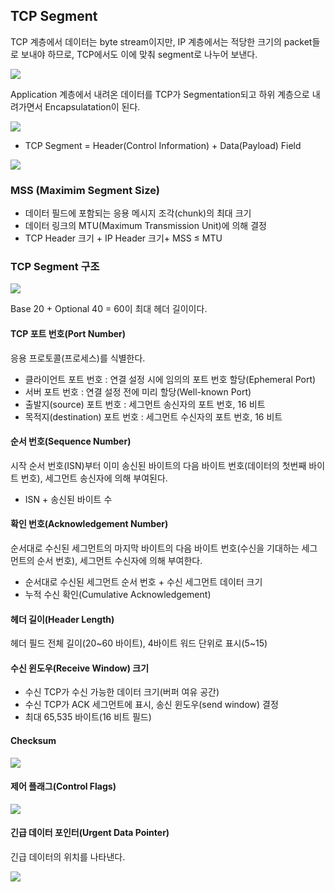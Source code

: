 ## TCP Segment
TCP 계층에서 데이터는 byte stream이지만, IP 계층에서는 적당한 크기의 packet들로 보내야 하므로, TCP에서도 이에 맞춰 segment로 나누어 보낸다.

![](https://velog.velcdn.com/images/chocochip/post/efbd2372-ad8b-496f-b8ec-b19930d2a9af/image.png)

Application 계층에서 내려온 데이터를 TCP가 Segmentation되고 하위 계층으로 내려가면서 Encapsulatation이 된다.

![](https://velog.velcdn.com/images/chocochip/post/6ee3332b-2e10-488a-9751-7bf4c124d0ba/image.png)

- TCP Segment = Header(Control Information) + Data(Payload) Field

![](https://velog.velcdn.com/images/chocochip/post/e8ec4800-a97a-426e-9cd3-46e25429fe56/image.png)

### MSS (Maximim Segment Size)

- 데이터 필드에 포함되는 응용 메시지 조각(chunk)의 최대 크기
- 데이터 링크의 MTU(Maximum Transmission Unit)에 의해 결정
- TCP Header 크기 + IP Header 크기+ MSS ≤ MTU

### TCP Segment 구조
![](https://velog.velcdn.com/images/chocochip/post/94d7848a-23b6-4197-9ff5-dd88d3f46dac/image.png)

Base 20 + Optional 40 = 60이 최대 헤더 길이이다.

#### TCP 포트 번호(Port Number)
응용 프로토콜(프로세스)를 식별한다.

- 클라이언트 포트 번호 : 연결 설정 시에 임의의 포트 번호 할당(Ephemeral Port)
- 서버 포트 번호 : 연결 설정 전에 미리 할당(Well-known Port)
- 출발지(source) 포트 번호 : 세그먼트 송신자의 포트 번호, 16 비트
- 목적지(destination) 포트 번호 : 세그먼트 수신자의 포트 번호, 16 비트



#### 순서 번호(Sequence Number)
시작 순서 번호(ISN)부터 이미 송신된 바이트의 다음 바이트 번호(데이터의 첫번째 바이트 번호), 세그먼트 송신자에 의해 부여된다.

- ISN + 송신된 바이트 수


#### 확인 번호(Acknowledgement Number)
순서대로 수신된 세그먼트의 마지막 바이트의 다음 바이트 번호(수신을 기대하는 세그먼트의 순서 번호), 세그먼트 수신자에 의해 부여한다.

- 순서대로 수신된 세그먼트 순서 번호 + 수신 세그먼트 데이터 크기
- 누적 수신 확인(Cumulative Acknowledgement)

#### 헤더 길이(Header Length)
헤더 필드 전체 길이(20~60 바이트), 4바이트 워드 단위로 표시(5~15)

#### 수신 윈도우(Receive Window) 크기
- 수신 TCP가 수신 가능한 데이터 크기(버퍼 여유 공간)
- 수신 TCP가 ACK 세그먼트에 표시, 송신 윈도우(send window) 결정
- 최대 65,535 바이트(16 비트 필드)

#### Checksum

![](https://velog.velcdn.com/images/chocochip/post/3fda1fa5-bc03-4930-8fd9-74d1ce8b089c/image.png)


#### 제어 플래그(Control Flags)
![](https://velog.velcdn.com/images/chocochip/post/2e125746-16de-4ba3-8eeb-c75131d1522b/image.png)


#### 긴급 데이터 포인터(Urgent Data Pointer)
긴급 데이터의 위치를 나타낸다.

![](https://velog.velcdn.com/images/chocochip/post/86c88e3b-7843-4028-97b2-fc1ffcc26567/image.png)